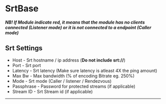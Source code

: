 # SrtBase

***NB! If Module indicate red, it means that the module has no clients connected (Listener mode) or it is not connected to a endpoint (Caller mode)***

## Srt Settings 
* Host - Srt hostname / ip address (<b>Do not include srt://</b>)
* Port - Srt port 
* Latency - Srt latency (Make sure latency is atleast 4X the ping amount)
* Max Bw - Max bandwidth (% of encoding Bitrate eg. 250%)
* Mode - Srt mode (Caller / listener / Rendezvous)
* Passphrase - Password for protected streams (if applicable)
* Stream ID - Srt Stream id (if applicable)

---